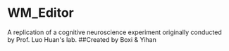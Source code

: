 # WM_Editor
A replication of a cognitive neuroscience experiment originally conducted by Prof. Luo Huan's lab.
##Created by Boxi & Yihan
